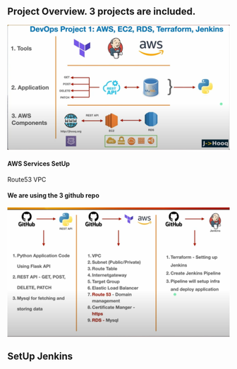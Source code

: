 ## Project Overview. 3 projects are included.

<div align="center">
<img src="./public/project1.png" alt="Logo" width="100%" height="50%">
</div>

#### AWS Services SetUp

Route53
VPC

#### We are using the 3 github repo
<div align="center">
<img src="./public/github.png" alt="Logo" width="100%" height="50%">
</div>

## SetUp Jenkins

